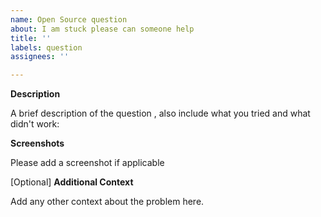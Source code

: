 ```yaml
---
name: Open Source question
about: I am stuck please can someone help
title: ''
labels: question
assignees: ''

---
```


**Description**

A brief description of the question , also include what you tried and what didn't work:

**Screenshots**

Please add a screenshot if applicable

[Optional] **Additional Context**

Add any other context about the problem here.





